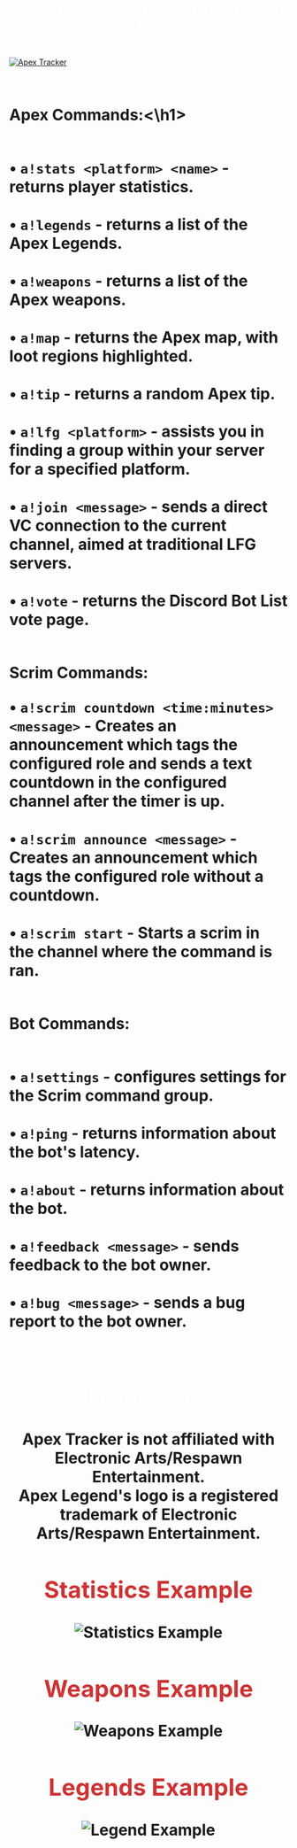 <html><head></head><body>
<center>
<h3 style="color: #FFFFFF">An Apex Legends bot. View highly detailed statistics about your profile on each major platform, as well as information about game mechanics and items.</h3><br>
</center>
  
<a href="https://discordbots.org/bot/549006831847079958" >
  <img src="https://discordbots.org/api/widget/549006831847079958.svg" alt="Apex Tracker" />
</a>

<br><h1>Apex Commands:<\h1><br><br>

• <code>a!stats \<platform> \<name></code> - returns player statistics.<br><br>
• <code>a!legends</code> - returns a list of the Apex Legends.<br><br>
• <code>a!weapons</code> - returns a list of the Apex weapons.<br><br>
• <code>a!map</code> - returns the Apex map, with loot regions highlighted.<br><br>
• <code>a!tip</code> - returns a random Apex tip.<br><br>
• <code>a!lfg \<platform></code> - assists you in finding a group within your server for a specified platform.<br><br>
• <code>a!join \<message></code> - sends a direct VC connection to the current channel, aimed at traditional LFG servers.<br><br>
• <code>a!vote</code> - returns the Discord Bot List vote page.<br><br>

Scrim Commands:

• <code>a!scrim countdown \<time:minutes> \<message></code> - Creates an announcement which tags the configured role and sends a text countdown in the configured channel after the timer is up.<br><br>
• <code>a!scrim announce \<message></code> - Creates an announcement which tags the configured role without a countdown.<br><br>
• <code>a!scrim start</code> - Starts a scrim in the channel where the command is ran.<br><br>

Bot Commands:<br><br>

• <code>a!settings</code> - configures settings for the Scrim command group.<br><br>
• <code>a!ping</code> - returns information about the bot's latency.<br><br>
• <code>a!about</code> - returns information about the bot.<br><br>
• <code>a!feedback \<message></code> - sends feedback to the bot owner.<br><br>
• <code>a!bug \<message></code> - sends a bug report to the bot owner.<br><br>
  
 <center>
 <h2 style="color: #FFFFFF">Disclaimer</h2>
 
 Apex Tracker is not affiliated with Electronic Arts/Respawn Entertainment.<br>Apex Legend's logo is a registered trademark of Electronic Arts/Respawn Entertainment.
 
 <h2 style="color: #CD3333">Statistics Example</h2>
  
 <img src="https://i.imgur.com/weOl58d.png" alt="Statistics Example">
 
 <h2 style="color: #CD3333">Weapons Example</h2>
  
 <img src="https://i.imgur.com/eTzt0gw.png" alt="Weapons Example">
  
 <h2 style="color: #CD3333">Legends Example</h2>
  
 <img src="https://i.imgur.com/e9MFe4b.png" alt="Legend Example">
 
 </center>
